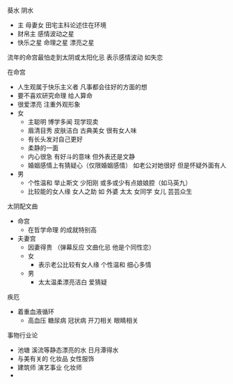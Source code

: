 葵水 阴水
- 主 母妻女  田宅主科论述住在环境
- 财帛主 感情波动之星 
- 快乐之星 命理之星 漂亮之星

流年的命宫最怕走到太阴或太阳化忌 表示感情波动 如失恋 

在命宫 
- 人生观属于快乐主义者 凡事都会往好的方面的想 
- 要不喜欢研究命理 给人算命
- 很爱漂亮 注重外观形象
- 女
  - 主聪明 博学多闻 现学现卖 
  - 眉清目秀 皮肤洁白 古典美女 很有女人味
  - 有长头发对自己更好
  - 柔静的一面
  - 内心很急 有好斗的意味 但外表还是文静
  - 婚姻感情上有猜疑心（仅限婚姻感情）  如老公对她很好 但是怀疑外面有人
- 男
  - 个性温和 举止斯文 少阳刚 或多或少有点娘娘腔（如马英九）
  - 比较能的女人缘 女人之助 如 外婆 太太 女同学 女儿 芸芸众生
  

太阴配文曲
- 命宫
  - 在哲学命理 的成就特别高
- 夫妻宫
  - 因妻得贵 （弹幕反应 文曲化忌 他是个同性恋）
  - 女
    - 表示老公比较有女人缘 个性温和 细心多情
  - 男
    - 太太温柔漂亮洁白 爱猜疑

疾厄
- 着重血液循环
  - 高血压 糖尿病 冠状病 开刀相关 眼睛相关
  
事物行业论
- 池塘 溪流等静态漂亮的水 日月潭得水
-  与美有关的 化妆品 女性服饰
-  建筑师 演艺事业 化妆师 
-  